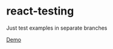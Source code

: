 # react-testing
Just test examples in separate branches

[Demo](https://jjetmar.github.io/react-modal-example/)
